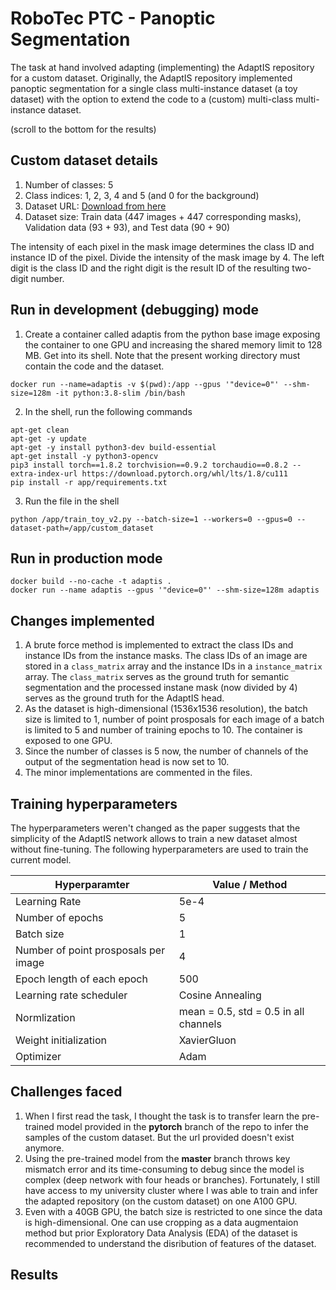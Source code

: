 # RoboTec PTC - Panoptic Segmentation

The task at hand involved adapting (implementing) the AdaptIS repository for a custom dataset. Originally, the AdaptIS repository implemented panoptic segmentation for a single class multi-instance dataset (a toy dataset) with the option to extend the code to a (custom) multi-class multi-instance dataset.

(scroll to the bottom for the results)

## Custom dataset details

1. Number of classes: 5
2. Class indices: 1, 2, 3, 4 and 5 (and 0 for the background)
3. Dataset URL: [Download from here](https://drive.google.com/file/d/1RRlTEG5JH28OJk_sHgh95DFLIi1p9_rb/view?usp=sharing)
4. Dataset size: Train data (447 images + 447 corresponding masks), Validation data (93 + 93), and Test data (90 + 90)

The intensity of each pixel in the mask image determines the class ID and instance ID of the pixel. Divide the intensity of the mask image by 4. The left digit is the class ID and the right digit is the result ID of the resulting two-digit number.

## Run in development (debugging) mode
1. Create a container called adaptis from the python base image exposing the container to one GPU and increasing the shared memory limit to 128 MB. Get into its  shell. Note that the present working directory must contain the code and the dataset.
```
docker run --name=adaptis -v $(pwd):/app --gpus '"device=0"' --shm-size=128m -it python:3.8-slim /bin/bash
```
2. In the shell, run the following commands
```
apt-get clean
apt-get -y update
apt-get -y install python3-dev build-essential
apt-get install -y python3-opencv
pip3 install torch==1.8.2 torchvision==0.9.2 torchaudio==0.8.2 --extra-index-url https://download.pytorch.org/whl/lts/1.8/cu111
pip install -r app/requirements.txt
```
3. Run the file in the shell
```
python /app/train_toy_v2.py --batch-size=1 --workers=0 --gpus=0 --dataset-path=/app/custom_dataset
```

## Run in production mode
```
docker build --no-cache -t adaptis .
docker run --name adaptis --gpus '"device=0"' --shm-size=128m adaptis
```

## Changes implemented
1. A brute force method is implemented to extract the class IDs and instance IDs from the instance masks. The class IDs of an image are stored in a ```class_matrix``` array and the instance IDs in a ```instance_matrix``` array. The ```class_matrix``` serves as the ground truth for semantic segmentation and the processed instane mask (now divided by 4) serves as the ground truth for the AdaptIS head. 
2. As the dataset is high-dimensional (1536x1536 resolution), the batch size is limited to 1, number of point prosposals for each image of a batch is limited to 5 and number of training epochs to 10. The container is exposed to one GPU.
3. Since the number of classes is 5 now, the number of channels of the output of the segmentation head is now set to 10.
4. The minor implementations are commented in the files.

## Training hyperparameters
The hyperparameters weren't changed as the paper suggests that the simplicity of the AdaptIS network allows to train a new dataset almost without fine-tuning. The following hyperparameters are used to train the current model.

| **Hyperparamter** | **Value / Method** |
|-----|-----|
| Learning Rate | 5e-4 |
| Number of epochs | 5 |
| Batch size | 1 |
| Number of point prosposals per image | 4 |
| Epoch length of each epoch | 500 |
| Learning rate scheduler | Cosine Annealing |
| Normlization | mean = 0.5, std = 0.5 in all channels|
| Weight initialization | XavierGluon |
| Optimizer | Adam |

## Challenges faced
1. When I first read the task, I thought the task is to transfer learn the pre-trained model provided in the **pytorch** branch of the repo to infer the samples of the custom dataset. But the url provided doesn't exist anymore.
2. Using the pre-trained model from the **master** branch throws key mismatch error and its time-consuming to debug since the model is complex (deep network with four heads or branches). Fortunately, I still have access to my university cluster where I was able to train and infer the adapted repository (on the custom dataset) on one A100 GPU.
3. Even with a 40GB GPU, the batch size is restricted to one since the data is high-dimensional. One can use cropping as a data augmentaion method but prior Exploratory Data Analysis (EDA) of the dataset is recommended to understand the disribution of features of the dataset.

## Results


